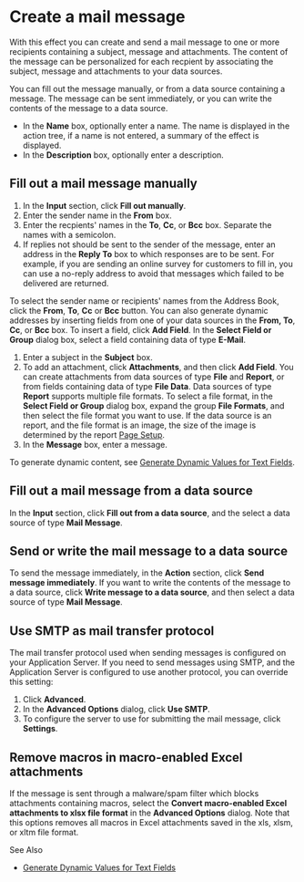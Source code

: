 # Create a mail message

With this effect you can create and send a mail message to one or more recipients containing a subject, message and attachments. The content of the message can be personalized for each recpient by associating the subject, message and attachments to your data sources.

You can fill out the message manually, or from a data source containing a message. The message can be sent immediately, or you can write the contents of the message to a data source.

*   In the **Name** box, optionally enter a name. The name is displayed in the action tree, if a name is not entered, a summary of the effect is displayed.
*   In the **Description** box, optionally enter a description.


## Fill out a mail message manually

1.  In the **Input** section, click **Fill out manually**.
2.  Enter the sender name in the **From** box.
3.  Enter the recpients' names in the **To**, **Cc**, or **Bcc** box. Separate the names with a semicolon.
4.  If replies not should be sent to the sender of the message, enter an address in the **Reply To** box to which responses are to be sent. For example, if you are sending an online survey for customers to fill in, you can use a no-reply address to avoid that messages which failed to be delivered are returned.

To select the sender name or recipients' names from the Address Book, click the **From**, **To**, **Cc** or **Bcc** button. You can also generate dynamic addresses by inserting fields from one of your data sources in the **From, To**, **Cc**, or **Bcc** box. To insert a field, click **Add Field**. In the **Select Field or Group** dialog box, select a field containing data of type **E-Mail**.

1.  Enter a subject in the **Subject** box.
2.  To add an attachment, click **Attachments**, and then click **Add Field**. You can create attachments from data sources of type **File** and **Report**, or from fields containing data of type **File Data**. Data sources of type **Report** supports multiple file formats. To select a file format, in the **Select Field or Group** dialog box, expand the group **File Formats**, and then select the file format you want to use. If the data source is an report, and the file format is an image, the size of the image is determined by the report [Page Setup](../../../../../../users/analyze-report-and-discover/report/save-to-file-or-print-a-report.md).
3.  In the **Message** box, enter a message.

To generate dynamic content, see [Generate Dynamic Values for Text Fields](../generate-dynamic-values-for-text-fields.md "Generate Dynamic Values for Text Fields").



## Fill out a mail message from a data source

In the **Input** section, click **Fill out from a data source**, and the select a data source of type **Mail Message**.



## Send or write the mail message to a data source

To send the message immediately, in the **Action** section, click **Send message immediately**. If you want to write the contents of the message to a data source, click **Write message to a data source**, and then select a data source of type **Mail Message**.



## Use SMTP as mail transfer protocol

The mail transfer protocol used when sending messages is configured on your Application Server. If you need to send messages using SMTP, and the Application Server is configured to use another protocol, you can override this setting:

1.  Click **Advanced**.
2.  In the **Advanced Options** dialog, click **Use SMTP**.
3.  To configure the server to use for submitting the mail message, click **Settings**.

## Remove macros in macro-enabled Excel attachments
If the message is sent through a malware/spam filter which blocks attachments containing macros, select the **Convert macro-enabled Excel attachments to xlsx file format** in the **Advanced Options** dialog. Note that this options removes all macros in Excel attachments saved in the xls, xlsm, or xltm file format.


See Also

*   [Generate Dynamic Values for Text Fields](../generate-dynamic-values-for-text-fields.md)
